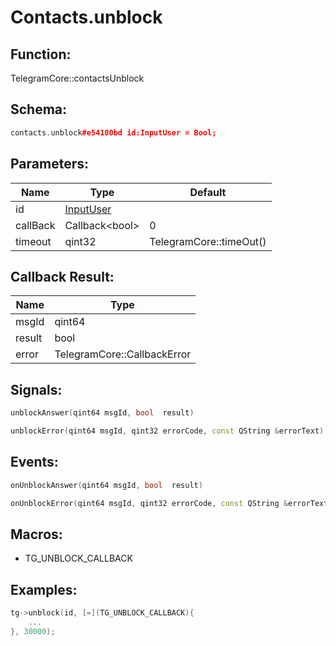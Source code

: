 # Contacts.unblock

## Function:

TelegramCore::contactsUnblock

## Schema:

```c++
contacts.unblock#e54100bd id:InputUser = Bool;
```
## Parameters:

|Name|Type|Default|
|----|----|-------|
|id|[InputUser](../../types/inputuser.md)||
|callBack|Callback&lt;bool&gt;|0|
|timeout|qint32|TelegramCore::timeOut()|

## Callback Result:

|Name|Type|
|----|----|
|msgId|qint64|
|result|bool|
|error|TelegramCore::CallbackError|

## Signals:

```c++
unblockAnswer(qint64 msgId, bool  result)
```
```c++
unblockError(qint64 msgId, qint32 errorCode, const QString &errorText)
```

## Events:

```c++
onUnblockAnswer(qint64 msgId, bool  result)
```
```c++
onUnblockError(qint64 msgId, qint32 errorCode, const QString &errorText)
```

## Macros:

* TG_UNBLOCK_CALLBACK

## Examples:

```c++
tg->unblock(id, [=](TG_UNBLOCK_CALLBACK){
    ...
}, 30000);
```
